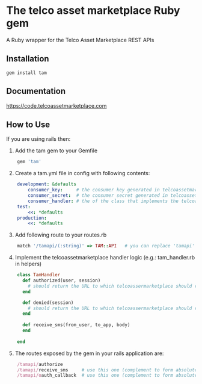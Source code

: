 The telco asset marketplace Ruby gem
====================================
A Ruby wrapper for the Telco Asset Marketplace REST APIs

Installation
------------
	gem install tam
	
Documentation
-------------
<https://code.telcoassetmarketplace.com>

How to Use
----------
If you are using rails then:

1. Add the tam gem to your Gemfile

```ruby
	gem 'tam'
```

2. Create a tam.yml file in config with following contents:

```yaml
	development: &defaults
		consumer_key:     # the consumer key generated in telcoassetmarketplace.com for you application
		consumer_secret:  # the consumer secret generated in telcoassetmarketplace.com for you application
		consumer_handler: # the of the class that implements the telcoassetmarketplace handler logic
	test:
		<<: *defaults
	production:
		<<: *defaults
```
		
3. Add following route to your routes.rb

```ruby
	match '/tamapi/(:string)' => TAM::API 	# you can replace 'tamapi' with any other namespace
```
	
4. Implement the telcoassetmarketplace handler logic (e.g.: tam_handler.rb in helpers)

```ruby
	class TamHandler
	  def authorized(user, session)
		# should return the URL to which telcoassermarketplace should redirect
	  end

	  def denied(session)
		# should return the URL to which telcoassermarketplace should redirect
	  end
	
	  def receive_sms(from_user, to_app, body)
	  end
	  
	end
```	
5. The routes exposed by the gem in your rails application are:
```ruby
	/tamapi/authorize
	/tamapi/receive_sms		# use this one (complement to form absolute path) as SMS URL when registering your application in telcoassetmarketplace.com
	/tamapi/oauth_callback  # use this one (complement to form absolute path) as OAUTH callback URL when registering your application in telcoassetmarketplace.com
```